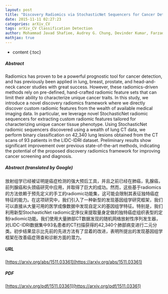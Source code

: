 ```yaml
---
layout: post
title: "Discovery Radiomics via StochasticNet Sequencers for Cancer Detection"
date: 2015-11-11 02:27:23
categories: arXiv_CV
tags: arXiv_CV Classification Detection
author: Mohammad Javad Shafiee, Audrey G. Chung, Devinder Kumar, Farzad Khalvati, Masoom Haider, Alexander Wong
mathjax: true
---
```


* content
{:toc}

##### Abstract
Radiomics has proven to be a powerful prognostic tool for cancer detection, and has previously been applied in lung, breast, prostate, and head-and-neck cancer studies with great success. However, these radiomics-driven methods rely on pre-defined, hand-crafted radiomic feature sets that can limit their ability to characterize unique cancer traits. In this study, we introduce a novel discovery radiomics framework where we directly discover custom radiomic features from the wealth of available medical imaging data. In particular, we leverage novel StochasticNet radiomic sequencers for extracting custom radiomic features tailored for characterizing unique cancer tissue phenotype. Using StochasticNet radiomic sequencers discovered using a wealth of lung CT data, we perform binary classification on 42,340 lung lesions obtained from the CT scans of 93 patients in the LIDC-IDRI dataset. Preliminary results show significant improvement over previous state-of-the-art methods, indicating the potential of the proposed discovery radiomics framework for improving cancer screening and diagnosis.

##### Abstract (translated by Google)
放射组学已经被证明是癌症检测的强大预后工具，并且之前已经在肺癌，乳腺癌，前列腺癌和头颈癌研究中应用，并取得了巨大的成功。然而，这些基于radiomics的方法依赖于预先定义的手工的radiomic功能集，这可能会限制其表征独特癌症特征的能力。在这项研究中，我们引入了一种新型的发现基因组学研究框架，我们可以直接从大量可用的医学成像数据中发现自定义的基因组学特征。特别是，我们利用新型StochasticNet radiomic定序仪来提取量身定做的独特癌症组织表型的定制radiomic功能。我们使用大量肺部CT数据发现的随机网络放射性序列发生器，对LIDC-IDRI数据集中93名患者的CT扫描获得的42,340个肺部病变进行二元分类。初步结果显示比先前的先进方法有了显着的改进，表明所提出的发现基因组学框架在改善癌症筛查和诊断方面的潜力。

##### URL
[https://arxiv.org/abs/1511.03361](https://arxiv.org/abs/1511.03361)

##### PDF
[https://arxiv.org/pdf/1511.03361](https://arxiv.org/pdf/1511.03361)

